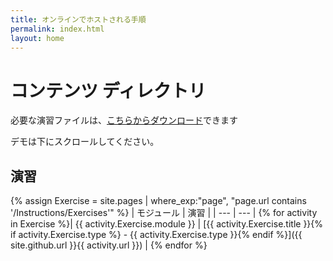 ```yaml
---
title: オンラインでホストされる手順
permalink: index.html
layout: home
---
```


# コンテンツ ディレクトリ

必要な演習ファイルは、[こちらからダウンロード](https://github.com/MicrosoftLearning/AZ-700-Designing-and-Implementing-Microsoft-Azure-Networking-Solutions/archive/master.zip)できます

デモは下にスクロールしてください。 

## 演習

{% assign Exercise = site.pages | where_exp:"page", "page.url contains '/Instructions/Exercises'" %}
| モジュール | 演習 |
| --- | --- | 
{% for activity in Exercise  %}| {{ activity.Exercise.module }} | [{{ activity.Exercise.title }}{% if activity.Exercise.type %} - {{ activity.Exercise.type }}{% endif %}]({{ site.github.url }}{{ activity.url }}) |
{% endfor %}

<!-- ## Demonstrations (under construction)

{% assign demos = site.pages | where_exp:"page", "page.url contains '/Instructions/Demos'" %}
| Demonstration |
| --- | 
{% for activity in demos  %}| [{{ activity.demo.title }}]({{ site.github.url }}{{ activity.url }}) |
{% endfor %}
-->



